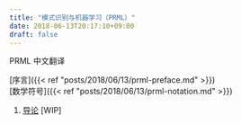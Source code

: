 ```yaml
---
title: "模式识别与机器学习（PRML）"
date: 2018-06-13T20:17:10+09:00
draft: false
---
```


PRML 中文翻译

[序言]({{< ref "posts/2018/06/13/prml-preface.md" >}})  
[数学符号]({{< ref "posts/2018/06/13/prml-notation.md" >}})  
1. [导论](#) [WIP]
